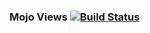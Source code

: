 ### Mojo Views [![Build Status](https://travis-ci.org/classdojo/mojo-views.svg)](https://travis-ci.org/classdojo/mojo-views)
